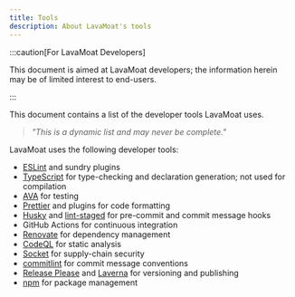 ```yaml
---
title: Tools
description: About LavaMoat's tools
---
```


:::caution[For LavaMoat Developers]

This document is aimed at LavaMoat developers; the information herein may be of limited interest to end-users.

:::

This document contains a list of the developer tools LavaMoat uses.

> _"This is a dynamic list and may never be complete."_

LavaMoat uses the following developer tools:

- [ESLint][] and sundry plugins
- [TypeScript][] for type-checking and declaration generation; not used for compilation
- [AVA][] for testing
- [Prettier][] and plugins for code formatting
- [Husky][] and [lint-staged][] for pre-commit and commit message hooks
- GitHub Actions for continuous integration
- [Renovate][] for dependency management
- [CodeQL][] for static analysis
- [Socket][] for supply-chain security
- [commitlint][] for commit message conventions
- [Release Please][] and [Laverna][lavamoat-laverna] for versioning and publishing
- [npm][npm] for package management

[eslint]: https://eslint.org
[typescript]: https://www.typescriptlang.org
[ava]: https://github.com/avajs/ava
[prettier]: https://prettier.io
[husky]: https://typicode.github.io/husky
[lint-staged]: https://github.com/lint-staged/lint-staged
[commitlint]: https://commitlint.js.org
[release please]: https://github.com/googleapis/release-please
[lavamoat-laverna]: https://github.com/lavamoat/lavamoat/tree/main/packages/laverna/#README
[renovate]: https://www.mend.io/renovate/
[socket]: https://socket.dev
[codeql]: https://codeql.github.com
[npm]: https://github.com/npm/cli
